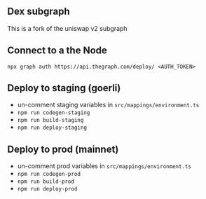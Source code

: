 ## Dex subgraph

This is a fork of the uniswap v2 subgraph

## Connect to a the Node

```
npx graph auth https://api.thegraph.com/deploy/ <AUTH_TOKEN>
```

## Deploy to staging (goerli)

- un-comment staging variables in `src/mappings/environment.ts`
- `npm run codegen-staging`
- `npm run build-staging`
- `npm run deploy-staging`

## Deploy to prod (mainnet)

- un-comment prod variables in `src/mappings/environment.ts`
- `npm run codegen-prod`
- `npm run build-prod`
- `npm run deploy-prod`
